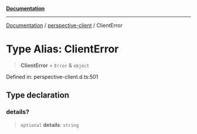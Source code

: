 [**Documentation**](../../index.md)

***

[Documentation](../../index.md) / [perspective-client](../index.md) / ClientError

# Type Alias: ClientError

> **ClientError** = `Error` & `object`

Defined in: perspective-client.d.ts:501

## Type declaration

### details?

> `optional` **details**: `string`
